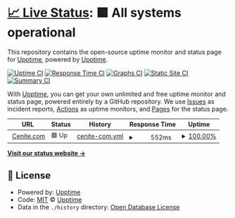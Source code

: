 # [📈 Live Status](https://upptime.github.io/upptime): <!--live status--> **🟩 All systems operational**

This repository contains the open-source uptime monitor and status page for [Upptime](https://upptime.js.org), powered by [Upptime](https://github.com/upptime/upptime).

[![Uptime CI](https://github.com/upptime/upptime/workflows/Uptime%20CI/badge.svg)](https://github.com/upptime/upptime/actions?query=workflow%3A%22Uptime+CI%22)
[![Response Time CI](https://github.com/upptime/upptime/workflows/Response%20Time%20CI/badge.svg)](https://github.com/upptime/upptime/actions?query=workflow%3A%22Response+Time+CI%22)
[![Graphs CI](https://github.com/upptime/upptime/workflows/Graphs%20CI/badge.svg)](https://github.com/upptime/upptime/actions?query=workflow%3A%22Graphs+CI%22)
[![Static Site CI](https://github.com/upptime/upptime/workflows/Static%20Site%20CI/badge.svg)](https://github.com/upptime/upptime/actions?query=workflow%3A%22Static+Site+CI%22)
[![Summary CI](https://github.com/upptime/upptime/workflows/Summary%20CI/badge.svg)](https://github.com/upptime/upptime/actions?query=workflow%3A%22Summary+CI%22)

With [Upptime](https://upptime.js.org), you can get your own unlimited and free uptime monitor and status page, powered entirely by a GitHub repository. We use [Issues](https://github.com/upptime/upptime/issues) as incident reports, [Actions](https://github.com/upptime/upptime/actions) as uptime monitors, and [Pages](https://upptime.github.io/upptime) for the status page.

<!--start: status pages-->
<!-- This summary is generated by Upptime (https://github.com/upptime/upptime) -->
<!-- Do not edit this manually, your changes will be overwritten -->
<!-- prettier-ignore -->
| URL | Status | History | Response Time | Uptime |
| --- | ------ | ------- | ------------- | ------ |
| <img alt="" src="https://icons.duckduckgo.com/ip3/www.cenite.com.ico" height="13"> [Cenite.com](https://www.cenite.com) | 🟩 Up | [cenite-com.yml](https://github.com/gudata/uptime/commits/HEAD/history/cenite-com.yml) | <details><summary><img alt="Response time graph" src="./graphs/cenite-com/response-time-week.png" height="20"> 552ms</summary><br><a href="https://upptime.github.io/upptime/history/cenite-com"><img alt="Response time 969" src="https://img.shields.io/endpoint?url=https%3A%2F%2Fraw.githubusercontent.com%2Fgudata%2Fuptime%2FHEAD%2Fapi%2Fcenite-com%2Fresponse-time.json"></a><br><a href="https://upptime.github.io/upptime/history/cenite-com"><img alt="24-hour response time 649" src="https://img.shields.io/endpoint?url=https%3A%2F%2Fraw.githubusercontent.com%2Fgudata%2Fuptime%2FHEAD%2Fapi%2Fcenite-com%2Fresponse-time-day.json"></a><br><a href="https://upptime.github.io/upptime/history/cenite-com"><img alt="7-day response time 552" src="https://img.shields.io/endpoint?url=https%3A%2F%2Fraw.githubusercontent.com%2Fgudata%2Fuptime%2FHEAD%2Fapi%2Fcenite-com%2Fresponse-time-week.json"></a><br><a href="https://upptime.github.io/upptime/history/cenite-com"><img alt="30-day response time 586" src="https://img.shields.io/endpoint?url=https%3A%2F%2Fraw.githubusercontent.com%2Fgudata%2Fuptime%2FHEAD%2Fapi%2Fcenite-com%2Fresponse-time-month.json"></a><br><a href="https://upptime.github.io/upptime/history/cenite-com"><img alt="1-year response time 960" src="https://img.shields.io/endpoint?url=https%3A%2F%2Fraw.githubusercontent.com%2Fgudata%2Fuptime%2FHEAD%2Fapi%2Fcenite-com%2Fresponse-time-year.json"></a></details> | <details><summary><a href="https://upptime.github.io/upptime/history/cenite-com">100.00%</a></summary><a href="https://upptime.github.io/upptime/history/cenite-com"><img alt="All-time uptime 87.69%" src="https://img.shields.io/endpoint?url=https%3A%2F%2Fraw.githubusercontent.com%2Fgudata%2Fuptime%2FHEAD%2Fapi%2Fcenite-com%2Fuptime.json"></a><br><a href="https://upptime.github.io/upptime/history/cenite-com"><img alt="24-hour uptime 100.00%" src="https://img.shields.io/endpoint?url=https%3A%2F%2Fraw.githubusercontent.com%2Fgudata%2Fuptime%2FHEAD%2Fapi%2Fcenite-com%2Fuptime-day.json"></a><br><a href="https://upptime.github.io/upptime/history/cenite-com"><img alt="7-day uptime 100.00%" src="https://img.shields.io/endpoint?url=https%3A%2F%2Fraw.githubusercontent.com%2Fgudata%2Fuptime%2FHEAD%2Fapi%2Fcenite-com%2Fuptime-week.json"></a><br><a href="https://upptime.github.io/upptime/history/cenite-com"><img alt="30-day uptime 99.82%" src="https://img.shields.io/endpoint?url=https%3A%2F%2Fraw.githubusercontent.com%2Fgudata%2Fuptime%2FHEAD%2Fapi%2Fcenite-com%2Fuptime-month.json"></a><br><a href="https://upptime.github.io/upptime/history/cenite-com"><img alt="1-year uptime 54.19%" src="https://img.shields.io/endpoint?url=https%3A%2F%2Fraw.githubusercontent.com%2Fgudata%2Fuptime%2FHEAD%2Fapi%2Fcenite-com%2Fuptime-year.json"></a></details>

<!--end: status pages-->

[**Visit our status website →**](https://upptime.github.io/upptime)

## 📄 License

- Powered by: [Upptime](https://github.com/upptime/upptime)
- Code: [MIT](./LICENSE) © [Upptime](https://upptime.js.org)
- Data in the `./history` directory: [Open Database License](https://opendatacommons.org/licenses/odbl/1-0/)
